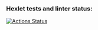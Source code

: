 ### Hexlet tests and linter status:
[![Actions Status](https://github.com/Sofushka73/data-analytics-project-92/actions/workflows/hexlet-check.yml/badge.svg)](https://github.com/Sofushka73/data-analytics-project-92/actions)